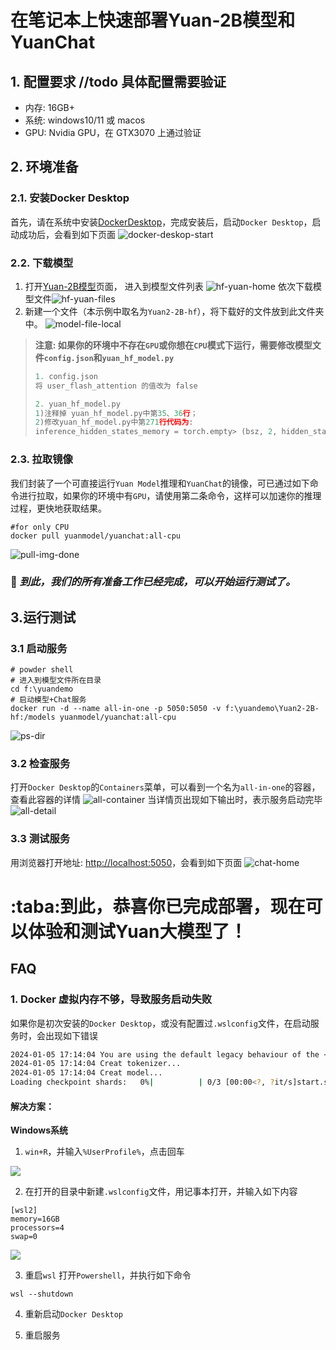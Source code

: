 # 在笔记本上快速部署Yuan-2B模型和YuanChat

## 1. 配置要求 //todo 具体配置需要验证
* 内存: 16GB+
* 系统: windows10/11 或 macos
* GPU: Nvidia GPU，在 GTX3070 上通过验证

## 2. 环境准备

### 2.1. 安装Docker Desktop 
首先，请在系统中安装[DockerDesktop](https://www.docker.com/products/docker-desktop/)，完成安装后，启动`Docker Desktop`，启动成功后，会看到如下页面
![docker-deskop-start](./images/quick-install/docker-desktop-start.jpg)

### 2.2. 下载模型
1. 打开[Yuan-2B模型](https://huggingface.co/IEITYuan/Yuan2-2B-hf)页面， 进入到模型文件列表
![hf-yuan-home](./images/quick-install/hf-yuan-home.jpg)
依次下载模型文件![hf-yuan-files](./images/quick-install/hf-yuan-files.jpg)
2. 新建一个文件（本示例中取名为`Yuan2-2B-hf`），将下载好的文件放到此文件夹中。
![model-file-local](./images/quick-install/model-file-local.jpg)

> **注意: 如果你的环境中不存在`GPU`或你想在`CPU`模式下运行，需要修改模型文件`config.json`和`yuan_hf_model.py`**
> ```python
> 1. config.json
> 将 user_flash_attention 的值改为 false
>
> 2. yuan_hf_model.py 
> 1)注释掉 yuan_hf_model.py中第35、36行；
> 2)修改yuan_hf_model.py中第271行代码为:
> inference_hidden_states_memory = torch.empty> (bsz, 2, hidden_states.shape[2], > dtype=hidden_states.dtype)
> ```
### 2.3. 拉取镜像
我们封装了一个可直接运行`Yuan Model`推理和`YuanChat`的镜像，可已通过如下命令进行拉取，如果你的环境中有`GPU`，请使用第二条命令，这样可以加速你的推理过程，更快地获取结果。
```shell
#for only CPU
docker pull yuanmodel/yuanchat:all-cpu
```
![pull-img-done](./images/quick-install/pull-img-done.jpg)

### :tada: ***到此，我们的所有准备工作已经完成，可以开始运行测试了。***

## 3.运行测试

### 3.1 启动服务
```shell
# powder shell
# 进入到模型文件所在目录
cd f:\yuandemo
# 启动模型+Chat服务
docker run -d --name all-in-one -p 5050:5050 -v f:\yuandemo\Yuan2-2B-hf:/models yuanmodel/yuanchat:all-cpu
```
![ps-dir](./images/quick-install/ps-dir.jpg)

### 3.2 检查服务
打开`Docker Desktop`的`Containers`菜单，可以看到一个名为`all-in-one`的容器，查看此容器的详情
![all-container](./images/quick-install/all-container.jpg)
当详情页出现如下输出时，表示服务启动完毕
![all-detail](./images/quick-install/all-container-detail.jpg)

### 3.3 测试服务
用浏览器打开地址: [http://localhost:5050](http://localhost:5050)，会看到如下页面
![chat-home](./images/quick-install/chat-home.jpg)
# :taba:到此，恭喜你已完成部署，现在可以体验和测试Yuan大模型了！

## FAQ
### 1. Docker 虚拟内存不够，导致服务启动失败
如果你是初次安装的`Docker Desktop`，或没有配置过`.wslconfig`文件，在启动服务时，会出现如下错误
```bash
2024-01-05 17:14:04 You are using the default legacy behaviour of the <class 'transformers.models.llama.tokenization_llama.LlamaTokenizer'>. This is expected, and simply means that the `legacy` (previous) behavior will be used so nothing changes for you. If you want to use the new behaviour, set `legacy=False`. This should only be set if you understand what it means, and thoroughly read the reason why this was added as explained in https://github.com/huggingface/transformers/pull/24565
2024-01-05 17:14:04 Creat tokenizer...
2024-01-05 17:14:04 Creat model...
Loading checkpoint shards:   0%|          | 0/3 [00:00<?, ?it/s]start.sh: line 4:     8 Killed                  python -u run_text_generation_server_hf.py
```
#### 解决方案：
**Windows系统**
1. `win+R`，并输入`%UserProfile%`，点击回车

![](./images/quick-install/faq-wr.jpg)

2. 在打开的目录中新建`.wslconfig`文件，用记事本打开，并输入如下内容
```shell
[wsl2]
memory=16GB
processors=4
swap=0
```
![](./images/quick-install/wslconfig.jpg)

3. 重启`wsl`
打开`Powershell`，并执行如下命令
```shell
wsl --shutdown
```

4. 重新启动`Docker Desktop`

5. 重启服务